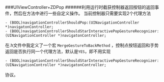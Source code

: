 ###UIViewController+ZDPop
######利用运行时截获控制器返回按钮的返回事件，然后在方法中进行一些自定义操作。
当前控制器只需要实现2个代理方法
```objc
- (BOOL)navigationControllerShouldPop:(UINavigationController *)navigatonController;
- (BOOL)navigationControllerShouldStarInteractivePopGestureRecognizer:(UINavigationController *)navigatonController;
```
在.h文件中我定义了一个宏 `MergeGestureToBackMethod` ，控制点按钮返回和手势返回是否执行同一个代理方法，默认是`YES`，即不用实现 
```objc
- (BOOL)navigationControllerShouldStarInteractivePopGestureRecognizer:(UINavigationController *)navigatonController;
````
协议。



